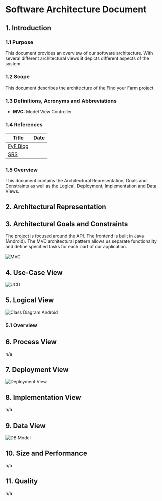 # Software Architecture Document

## 1. Introduction

### 1.1 Purpose

This document provides an overview of our software architecture. With several different architectural views it depicts different aspects of the system.

### 1.2 Scope

This document describes the architecture of the Find your Farm project.

### 1.3 Definitions, Acronyms and Abbreviations

- **MVC:** Model View Controller

### 1.4 References

|			Title									|	Date		|
|---------------------------------------------------|---------------|
| [FyF Blog](https://findyourfarm.wordpress.com/) | |
|[SRS](https://github.com/linkna/FyF/blob/master/documentation/Software%20Requirements%20Specification.md) | |

### 1.5 Overview

This document contains the Architectural Representation, Goals and Constraints as well as the Logical, Deployment, Implementation and Data Views.

## 2. Architectural Representation



## 3. Architectural Goals and Constraints

The project is focused around the API. The frontend is built in Java (Android).
The MVC architectural pattern allows us separate functionality and define specified tasks for each part of our application. 

![MVC](https://github.com/linkna/FyF/blob/master/documentation/mvc-architecture.png)

## 4. Use-Case View

![UCD][] 

## 5. Logical View

![Class Diagram Android](https://github.com/linkna/FyF/blob/master/documentation/class%20diagram.JPG)

### 5.1 Overview

 

## 6. Process View

n/a

## 7. Deployment View

![Deployment View](https://github.com/linkna/FyF/blob/master/documentation/deployment%20view.png)


## 8. Implementation View

n/a

## 9. Data View

![DB Model](https://github.com/linkna/FyF/blob/master/documentation/Entity%20Relationship%20Diagram.JPG)


## 10. Size and Performance

n/a

## 11. Quality


n/a

<!-- Picture-Links: -->
[UCD]: https://github.com/linkna/FyF/blob/master/documentation/OverallUseCaseDiagram-Page-1.jpg "Overall Use Case Diagram"
